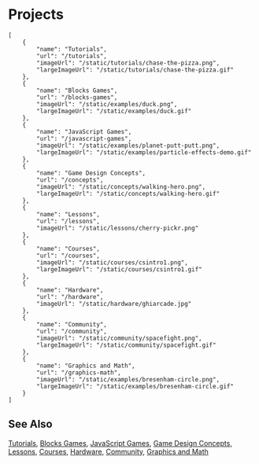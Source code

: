 # Projects

```codecard
[
    {
        "name": "Tutorials",
        "url": "/tutorials",
        "imageUrl": "/static/tutorials/chase-the-pizza.png",
        "largeImageUrl": "/static/tutorials/chase-the-pizza.gif"
    },
    {
        "name": "Blocks Games",
        "url": "/blocks-games",
        "imageUrl": "/static/examples/duck.png",
        "largeImageUrl": "/static/examples/duck.gif"
    },
    {
        "name": "JavaScript Games",
        "url": "/javascript-games",
        "imageUrl": "/static/examples/planet-putt-putt.png",
        "largeImageUrl": "/static/examples/particle-effects-demo.gif"
    },
    {
        "name": "Game Design Concepts",
        "url": "/concepts",
        "imageUrl": "/static/concepts/walking-hero.png",
        "largeImageUrl": "/static/concepts/walking-hero.gif"
    },
    {
        "name": "Lessons",
        "url": "/lessons",
        "imageUrl": "/static/lessons/cherry-pickr.png"
    },
    {
        "name": "Courses",
        "url": "/courses",
        "imageUrl": "/static/courses/csintro1.png",
        "largeImageUrl": "/static/courses/csintro1.gif"
    },
    {
        "name": "Hardware",
        "url": "/hardware",
        "imageUrl": "/static/hardware/ghiarcade.jpg"
    },
    {
        "name": "Community",
        "url": "/community",
        "imageUrl": "/static/community/spacefight.png",
        "largeImageUrl": "/static/community/spacefight.gif"
    },
    {
        "name": "Graphics and Math",
        "url": "/graphics-math",
        "imageUrl": "/static/examples/bresenham-circle.png",
        "largeImageUrl": "/static/examples/bresenham-circle.gif"
    }
]
```

## See Also

[Tutorials](/tutorials),
[Blocks Games](/blocks-games),
[JavaScript Games](/javascript-games),
[Game Design Concepts](/concepts),
[Lessons](/lessons),
[Courses](/courses),
[Hardware](/hardware),
[Community](/community),
[Graphics and Math](/graphics-math)

